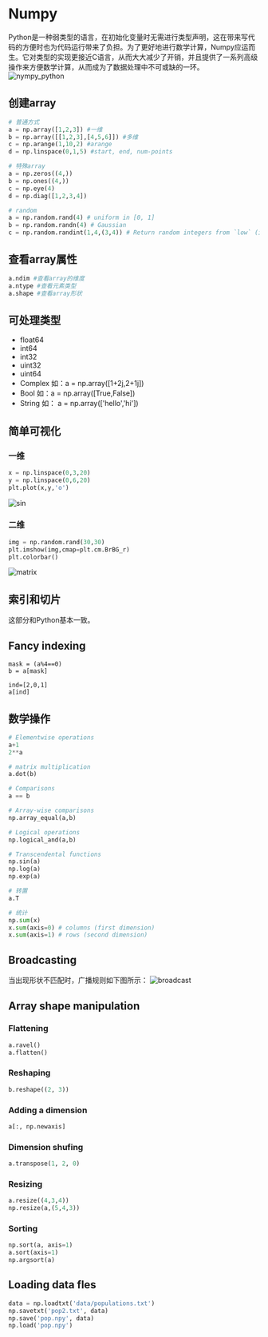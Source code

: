 # Numpy

Python是一种弱类型的语言，在初始化变量时无需进行类型声明，这在带来写代码的方便时也为代码运行带来了负担。为了更好地进行数学计算，Numpy应运而生。它对类型的实现更接近C语言，从而大大减少了开销，并且提供了一系列高级操作来方便数学计算，从而成为了数据处理中不可或缺的一环。
![nympy_python](figures/intro.png)


## 创建array

```python
# 普通方式
a = np.array([1,2,3]) #一维
b = np.array([[1,2,3],[4,5,6]]) #多维
c = np.arange(1,10,2) #arange
d = np.linspace(0,1,5) #start, end, num-points

# 特殊array
a = np.zeros((4,))
b = np.ones((4,))
c = np.eye(4)
d = np.diag([1,2,3,4])

# random
a = np.random.rand(4) # uniform in [0, 1]
b = np.random.randn(4) # Gaussian
c = np.random.randint(1,4,(3,4)) # Return random integers from `low` (inclusive) to `high` (exclusive).
```

## 查看array属性

```python
a.ndim #查看array的维度
a.ntype #查看元素类型
a.shape #查看array形状
```

## 可处理类型

- float64
- int64
- int32
- uint32
- uint64
- Complex 如：a = np.array([1+2j,2+1j])
- Bool 如：a = np.array([True,False])
- String 如： a = np.array(['hello','hi'])

## 简单可视化

### 一维
```python
x = np.linspace(0,3,20)
y = np.linspace(0,6,20)
plt.plot(x,y,'o')
```
![sin](figures/sin.jpg)

### 二维
```python
img = np.random.rand(30,30)
plt.imshow(img,cmap=plt.cm.BrBG_r)
plt.colorbar()
```
![matrix](figures/matrix_vis.png)

## 索引和切片

这部分和Python基本一致。

## Fancy indexing

```
mask = (a%4==0)
b = a[mask]

ind=[2,0,1]
a[ind]
```

## 数学操作

```python
# Elementwise operations
a+1
2**a

# matrix multiplication
a.dot(b)

# Comparisons
a == b

# Array-wise comparisons
np.array_equal(a,b)

# Logical operations
np.logical_and(a,b)

# Transcendental functions
np.sin(a)
np.log(a)
np.exp(a)

# 转置
a.T

# 统计
np.sum(x)
x.sum(axis=0) # columns (first dimension)
x.sum(axis=1) # rows (second dimension)

```

## Broadcasting

当出现形状不匹配时，广播规则如下图所示：
![broadcast](figures/broadcast.png)

## Array shape manipulation

### Flattening

```python
a.ravel()
a.flatten()
```

### Reshaping

```python
b.reshape((2, 3))
```

### Adding a dimension

```python
a[:, np.newaxis]
```

### Dimension shufing

```python
a.transpose(1, 2, 0)
```

### Resizing

```python
a.resize((4,3,4))
np.resize(a,(5,4,3))
```

### Sorting

```python
np.sort(a, axis=1)
a.sort(axis=1)
np.argsort(a)
```

## Loading data fles

```python
data = np.loadtxt('data/populations.txt')
np.savetxt('pop2.txt', data)
np.save('pop.npy', data)
np.load('pop.npy')
```


